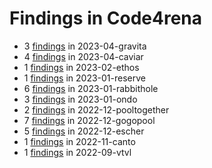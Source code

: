 # Findings in Code4rena 

- 3 [findings](2023-04-gravita/README.md) in 2023-04-gravita
- 4 [findings](2023-04-caviar/README.md) in 2023-04-caviar
- 1 [findings](2023-02-ethos/README.md) in 2023-02-ethos
- 1 [findings](2023-01-reserve/README.md) in 2023-01-reserve
- 6 [findings](2023-01-rabbithole/README.md) in 2023-01-rabbithole
- 3 [findings](2023-01-ondo/README.md) in 2023-01-ondo
- 2 [findings](2022-12-pooltogether/README.md) in 2022-12-pooltogether
- 7 [findings](2022-12-gogopool/README.md) in 2022-12-gogopool
- 5 [findings](2022-12-escher/README.md) in 2022-12-escher
- 1 [findings](2022-11-canto/README.md) in 2022-11-canto
- 1 [findings](2022-09-vtvl/README.md) in 2022-09-vtvl
